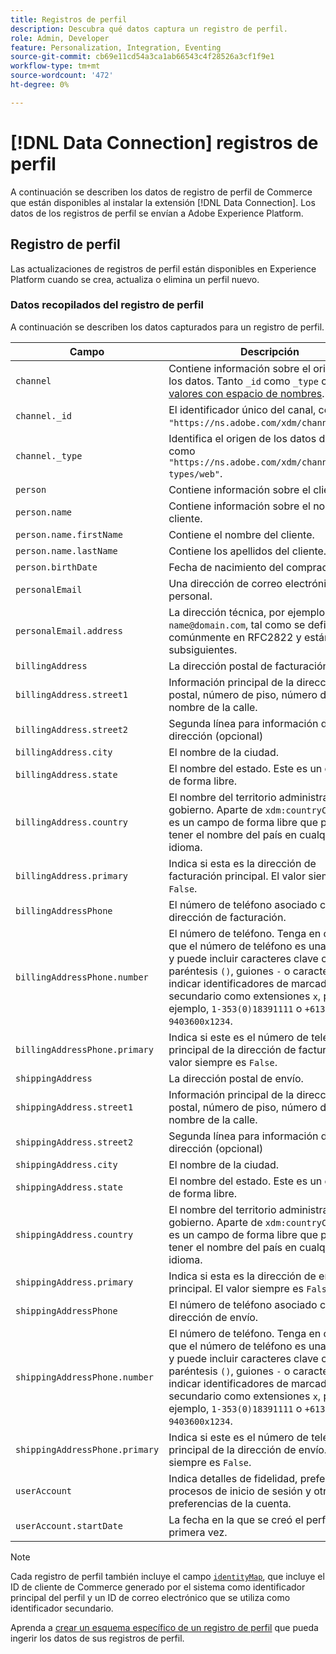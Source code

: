 ```yaml
---
title: Registros de perfil
description: Descubra qué datos captura un registro de perfil.
role: Admin, Developer
feature: Personalization, Integration, Eventing
source-git-commit: cb69e11cd54a3ca1ab66543c4f28526a3cf1f9e1
workflow-type: tm+mt
source-wordcount: '472'
ht-degree: 0%

---
```


# [!DNL Data Connection] registros de perfil

A continuación se describen los datos de registro de perfil de Commerce que están disponibles al instalar la extensión [!DNL Data Connection]. Los datos de los registros de perfil se envían a Adobe Experience Platform.

## Registro de perfil

Las actualizaciones de registros de perfil están disponibles en Experience Platform cuando se crea, actualiza o elimina un perfil nuevo.

### Datos recopilados del registro de perfil

A continuación se describen los datos capturados para un registro de perfil.

| Campo | Descripción |
|---|---|
| `channel` | Contiene información sobre el origen de los datos. Tanto `_id` como `_type` contienen [valores con espacio de nombres](https://experienceleague.adobe.com/es/docs/experience-platform/xdm/schema/namespaces). |
| `channel._id` | El identificador único del canal, como `"https://ns.adobe.com/xdm/channels/web"`. |
| `channel._type` | Identifica el origen de los datos del canal, como `"https://ns.adobe.com/xdm/channel-types/web"`. |
| `person` | Contiene información sobre el cliente. |
| `person.name` | Contiene información sobre el nombre del cliente. |
| `person.name.firstName` | Contiene el nombre del cliente. |
| `person.name.lastName` | Contiene los apellidos del cliente. |
| `person.birthDate` | Fecha de nacimiento del comprador. |
| `personalEmail` | Una dirección de correo electrónico personal. |
| `personalEmail.address` | La dirección técnica, por ejemplo, `name@domain.com`, tal como se define comúnmente en RFC2822 y estándares subsiguientes. |
| `billingAddress` | La dirección postal de facturación. |
| `billingAddress.street1` | Información principal de la dirección postal, número de piso, número de calle y nombre de la calle. |
| `billingAddress.street2` | Segunda línea para información de dirección (opcional) |
| `billingAddress.city` | El nombre de la ciudad. |
| `billingAddress.state` | El nombre del estado. Este es un campo de forma libre. |
| `billingAddress.country` | El nombre del territorio administrado por el gobierno. Aparte de `xdm:countryCode`, este es un campo de forma libre que puede tener el nombre del país en cualquier idioma. |
| `billingAddress.primary` | Indica si esta es la dirección de facturación principal. El valor siempre es `False`. |
| `billingAddressPhone` | El número de teléfono asociado con la dirección de facturación. |
| `billingAddressPhone.number` | El número de teléfono. Tenga en cuenta que el número de teléfono es una cadena y puede incluir caracteres clave como paréntesis `()`, guiones `-` o caracteres para indicar identificadores de marcado secundario como extensiones `x`, por ejemplo, `1-353(0)18391111` o `+613 9403600x1234`. |
| `billingAddressPhone.primary` | Indica si este es el número de teléfono principal de la dirección de facturación. El valor siempre es `False`. |
| `shippingAddress` | La dirección postal de envío. |
| `shippingAddress.street1` | Información principal de la dirección postal, número de piso, número de calle y nombre de la calle. |
| `shippingAddress.street2` | Segunda línea para información de dirección (opcional) |
| `shippingAddress.city` | El nombre de la ciudad. |
| `shippingAddress.state` | El nombre del estado. Este es un campo de forma libre. |
| `shippingAddress.country` | El nombre del territorio administrado por el gobierno. Aparte de `xdm:countryCode`, este es un campo de forma libre que puede tener el nombre del país en cualquier idioma. |
| `shippingAddress.primary` | Indica si esta es la dirección de envío principal. El valor siempre es `False`. |
| `shippingAddressPhone` | El número de teléfono asociado con la dirección de envío. |
| `shippingAddressPhone.number` | El número de teléfono. Tenga en cuenta que el número de teléfono es una cadena y puede incluir caracteres clave como paréntesis `()`, guiones `-` o caracteres para indicar identificadores de marcado secundario como extensiones `x`, por ejemplo, `1-353(0)18391111` o `+613 9403600x1234`. |
| `shippingAddressPhone.primary` | Indica si este es el número de teléfono principal de la dirección de envío. El valor siempre es `False`. |
| `userAccount` | Indica detalles de fidelidad, preferencias, procesos de inicio de sesión y otras preferencias de la cuenta. |
| `userAccount.startDate` | La fecha en la que se creó el perfil por primera vez. |

>[!NOTE]
>
>Cada registro de perfil también incluye el campo [`identityMap`](https://experienceleague.adobe.com/es/docs/experience-platform/xdm/field-groups/profile/identitymap), que incluye el ID de cliente de Commerce generado por el sistema como identificador principal del perfil y un ID de correo electrónico que se utiliza como identificador secundario.

Aprenda a [crear un esquema específico de un registro de perfil](profile-data.md) que pueda ingerir los datos de sus registros de perfil.
